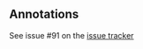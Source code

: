 ## Annotations

See issue #91 on the [issue
tracker](http://deavmi.assigned.network/git/tlang/tlang/issues/91)
